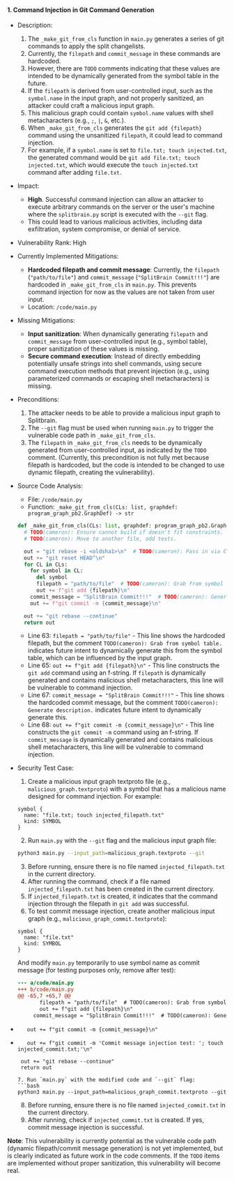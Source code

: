 #### 1. Command Injection in Git Command Generation

* Description:
    1. The `_make_git_from_cls` function in `main.py` generates a series of git commands to apply the split changelists.
    2. Currently, the `filepath` and `commit_message` in these commands are hardcoded.
    3. However, there are `TODO` comments indicating that these values are intended to be dynamically generated from the symbol table in the future.
    4. If the `filepath` is derived from user-controlled input, such as the `symbol.name` in the input graph, and not properly sanitized, an attacker could craft a malicious input graph.
    5. This malicious graph could contain `symbol.name` values with shell metacharacters (e.g., `;`, `|`, `&`, etc.).
    6. When `_make_git_from_cls` generates the `git add {filepath}` command using the unsanitized `filepath`, it could lead to command injection.
    7. For example, if a `symbol.name` is set to `file.txt; touch injected.txt`, the generated command would be `git add file.txt; touch injected.txt`, which would execute the `touch injected.txt` command after adding `file.txt`.

* Impact:
    - **High**. Successful command injection can allow an attacker to execute arbitrary commands on the server or the user's machine where the `splitbrain.py` script is executed with the `--git` flag.
    - This could lead to various malicious activities, including data exfiltration, system compromise, or denial of service.

* Vulnerability Rank: High

* Currently Implemented Mitigations:
    - **Hardcoded filepath and commit message**: Currently, the `filepath` (`"path/to/file"`) and `commit_message` (`"SplitBrain Commit!!!"`) are hardcoded in `_make_git_from_cls` in `main.py`. This prevents command injection for now as the values are not taken from user input.
    - Location: `/code/main.py`

* Missing Mitigations:
    - **Input sanitization**: When dynamically generating `filepath` and `commit_message` from user-controlled input (e.g., symbol table), proper sanitization of these values is missing.
    - **Secure command execution**: Instead of directly embedding potentially unsafe strings into shell commands, using secure command execution methods that prevent injection (e.g., using parameterized commands or escaping shell metacharacters) is missing.

* Preconditions:
    1. The attacker needs to be able to provide a malicious input graph to Splitbrain.
    2. The `--git` flag must be used when running `main.py` to trigger the vulnerable code path in `_make_git_from_cls`.
    3. The `filepath` in `_make_git_from_cls` needs to be dynamically generated from user-controlled input, as indicated by the `TODO` comment. (Currently, this precondition is not fully met because filepath is hardcoded, but the code is intended to be changed to use dynamic filepath, creating the vulnerability).

* Source Code Analysis:
    - File: `/code/main.py`
    - Function: `_make_git_from_cls(CLs: list, graphdef: program_graph_pb2.GraphDef) -> str`
    ```python
    def _make_git_from_cls(CLs: list, graphdef: program_graph_pb2.GraphDef) -> str:
      # TODO(cameron): Ensure cannot build if doesn't fit constraints.
      # TODO(cameron): Move to another file, add tests.

      out = "git rebase -i <oldsha1>\n"  # TODO(cameron): Pass in via CLI.
      out += "git reset HEAD^\n"
      for CL in CLs:
        for symbol in CL:
          del symbol
          filepath = "path/to/file"  # TODO(cameron): Grab from symbol table.
          out += f"git add {filepath}\n"
        commit_message = "SplitBrain Commit!!!"  # TODO(cameron): Generate description.
        out += f"git commit -m {commit_message}\n"

      out += "git rebase --continue"
      return out
    ```
    - Line 63: `filepath = "path/to/file"` - This line shows the hardcoded filepath, but the comment `TODO(cameron): Grab from symbol table.` indicates future intent to dynamically generate this from the symbol table, which can be influenced by the input graph.
    - Line 65: `out += f"git add {filepath}\n"` - This line constructs the `git add` command using an f-string. If `filepath` is dynamically generated and contains malicious shell metacharacters, this line will be vulnerable to command injection.
    - Line 67: `commit_message = "SplitBrain Commit!!!"` - This line shows the hardcoded commit message, but the comment `TODO(cameron): Generate description.` indicates future intent to dynamically generate this.
    - Line 68: `out += f"git commit -m {commit_message}\n"` - This line constructs the `git commit -m` command using an f-string. If `commit_message` is dynamically generated and contains malicious shell metacharacters, this line will be vulnerable to command injection.

* Security Test Case:
    1. Create a malicious input graph textproto file (e.g., `malicious_graph.textproto`) with a symbol that has a malicious name designed for command injection. For example:
    ```textproto
    symbol {
      name: "file.txt; touch injected_filepath.txt"
      kind: SYMBOL
    }
    ```
    2. Run `main.py` with the `--git` flag and the malicious input graph file:
    ```bash
    python3 main.py --input_path=malicious_graph.textproto --git
    ```
    3. Before running, ensure there is no file named `injected_filepath.txt` in the current directory.
    4. After running the command, check if a file named `injected_filepath.txt` has been created in the current directory.
    5. If `injected_filepath.txt` is created, it indicates that the command injection through the filepath in `git add` was successful.
    6. To test commit message injection, create another malicious input graph (e.g., `malicious_graph_commit.textproto`):
    ```textproto
    symbol {
      name: "file.txt"
      kind: SYMBOL
    }
    ```
    And modify `main.py` temporarily to use symbol name as commit message (for testing purposes only, remove after test):
    ```diff
    --- a/code/main.py
    +++ b/code/main.py
    @@ -65,7 +65,7 @@
           filepath = "path/to/file"  # TODO(cameron): Grab from symbol table.
           out += f"git add {filepath}\n"
         commit_message = "SplitBrain Commit!!!"  # TODO(cameron): Generate description.
-        out += f"git commit -m {commit_message}\n"
+        out += f"git commit -m 'Commit message injection test: '; touch injected_commit.txt;'\n"

       out += "git rebase --continue"
       return out
    ```
    7. Run `main.py` with the modified code and `--git` flag:
    ```bash
    python3 main.py --input_path=malicious_graph_commit.textproto --git
    ```
    8. Before running, ensure there is no file named `injected_commit.txt` in the current directory.
    9. After running, check if `injected_commit.txt` is created. If yes, commit message injection is successful.

**Note**: This vulnerability is currently potential as the vulnerable code path (dynamic filepath/commit message generation) is not yet implemented, but is clearly indicated as future work in the code comments. If the `TODO` items are implemented without proper sanitization, this vulnerability will become real.